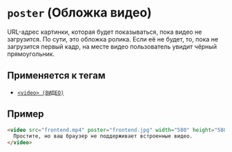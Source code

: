 # `poster` (Обложка видео)

URL-адрес картинки, которая будет показываться, пока видео не загрузится. По сути, это обложка ролика. Если её не будет, то, пока не загрузится первый кадр, на месте видео пользователь увидит чёрный прямоугольник.

## Применяется к тегам

- [`<video> (ВИДЕО)`](<../TAGS MEDIA/video.md>)

## Пример

```html
<video src="frontend.mp4" poster="frontend.jpg" width="580" height="580">
  Простите, но ваш браузер не поддерживает встроенные видео.
</video>
```
